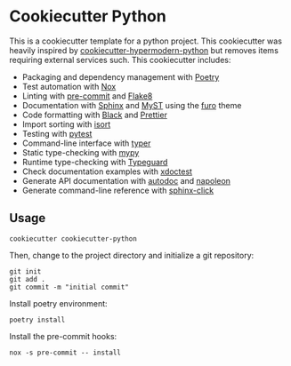 # Cookiecutter Python

This is a cookiecutter template for a python project. This cookiecutter was
heavily inspired by
[cookiecutter-hypermodern-python](https://github.com/cjolowicz/cookiecutter-hypermodern-python)
but removes items requiring external services such. This cookiecutter includes:


- Packaging and dependency management with [Poetry]
- Test automation with [Nox]
- Linting with [pre-commit] and [Flake8]
- Documentation with [Sphinx] and [MyST] using the [furo] theme
- Code formatting with [Black] and [Prettier]
- Import sorting with [isort]
- Testing with [pytest]
- Command-line interface with [typer]
- Static type-checking with [mypy]
- Runtime type-checking with [Typeguard]
- Check documentation examples with [xdoctest]
- Generate API documentation with [autodoc] and [napoleon]
- Generate command-line reference with [sphinx-click]

[autodoc]: https://www.sphinx-doc.org/en/master/usage/extensions/autodoc.html
[bandit]: https://github.com/PyCQA/bandit
[black]: https://github.com/psf/black
[flake8]: http://flake8.pycqa.org
[furo]: https://pradyunsg.me/furo/
[isort]: https://pycqa.github.io/isort/
[mypy]: http://mypy-lang.org/
[myst]: https://myst-parser.readthedocs.io/
[napoleon]: https://www.sphinx-doc.org/en/master/usage/extensions/napoleon.html
[nox]: https://nox.thea.codes/
[poetry]: https://python-poetry.org/
[pre-commit]: https://pre-commit.com/
[prettier]: https://prettier.io/
[pytest]: https://docs.pytest.org/en/latest/
[sphinx]: http://www.sphinx-doc.org/
[sphinx-click]: https://sphinx-click.readthedocs.io/
[typeguard]: https://github.com/agronholm/typeguard
[typer]: https://typer.tiangolo.com/typer-cli/
[xdoctest]: https://github.com/Erotemic/xdoctest

## Usage

```console
cookiecutter cookiecutter-python
```

Then, change to the project directory and initialize a git repository:

```console
git init
git add .
git commit -m "initial commit"
```

Install poetry environment:

```console
poetry install
```

Install the pre-commit hooks:

```console
nox -s pre-commit -- install
```
